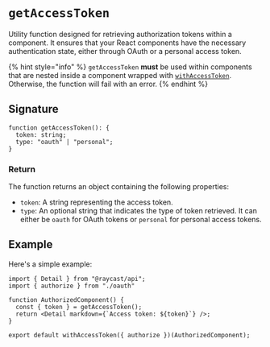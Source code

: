 # `getAccessToken`

Utility function designed for retrieving authorization tokens within a component. It ensures that your React components have the necessary authentication state, either through OAuth or a personal access token.

{% hint style="info" %}
`getAccessToken` **must** be used within components that are nested inside a component wrapped with [`withAccessToken`](./withAccessToken.md). Otherwise, the function will fail with an error.
{% endhint %}

## Signature

```tsx
function getAccessToken(): {
  token: string;
  type: "oauth" | "personal";
}
```

### Return

The function returns an object containing the following properties:
- `token`: A string representing the access token.
- `type`: An optional string that indicates the type of token retrieved. It can either be `oauth` for OAuth tokens or `personal` for personal access tokens.

## Example

Here's a simple example:

```tsx
import { Detail } from "@raycast/api";
import { authorize } from "./oauth"

function AuthorizedComponent() {
  const { token } = getAccessToken();
  return <Detail markdown={`Access token: ${token}`} />;
}

export default withAccessToken({ authorize })(AuthorizedComponent);
```